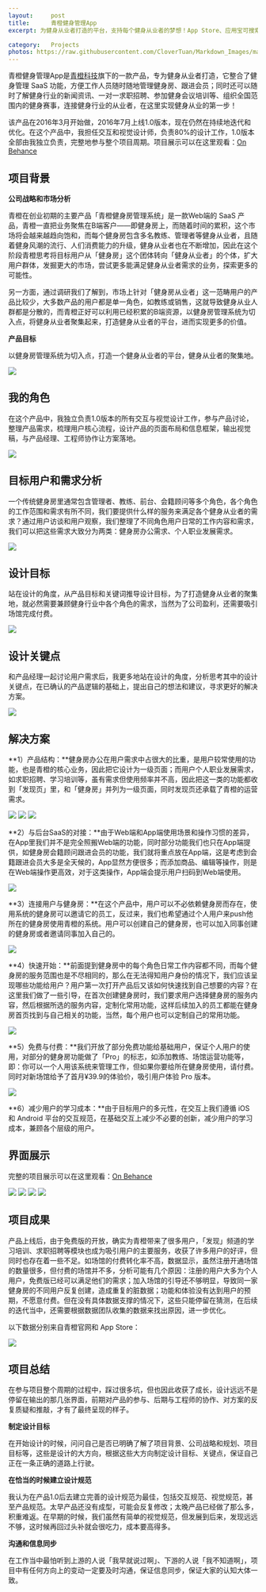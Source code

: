 ```yaml
---
layout:     post
title:      青橙健身管理App
excerpt: 为健身从业者打造的平台，支持每个健身从业者的梦想！App Store、应用宝可搜索下载

category:	Projects
photos: https://raw.githubusercontent.com/CloverTuan/Markdown_Images/master/qc-staff/qcstaff-cover.png
---
```


青橙健身管理App是[青橙科技](http://qingchengfit.cn/)旗下的一款产品，专为健身从业者打造，它整合了健身管理 SaaS 功能，方便工作人员随时随地管理健身房、跟进会员；同时还可以随时了解健身行业的新闻资讯、一对一求职招聘、参加健身会议培训等、组织全国范围内的健身赛事，连接健身行业的从业者，在这里实现健身从业的第一步！

该产品在2016年3月开始做，2016年7月上线1.0版本，现在仍然在持续地迭代和优化。在这个产品中，我担任交互和视觉设计师，负责80%的设计工作，1.0版本全部由我独立负责，完整地参与整个项目周期。项目展示可以在这里观看：[On Behance](https://www.behance.net/gallery/71708425/AppAn-App-for-fitness-practitioner)

## 项目背景

**公司战略和市场分析**

青橙在创业初期的主要产品「青橙健身房管理系统」是一款Web端的 SaaS 产品，青橙一直把业务聚焦在B端客户——即健身房上，而随着时间的累积，这个市场将会越来越趋向饱和，而每个健身房包含多名教练、管理者等健身从业者，且随着健身风潮的流行、人们消费能力的升级，健身从业者也在不断增加，因此在这个阶段青橙思考将目标用户从「健身房」这个团体转向「健身从业者」的个体，扩大用户群体，发掘更大的市场，尝试更多能满足健身从业者需求的业务，探索更多的可能性。

另一方面，通过调研我们了解到，市场上针对「健身房从业者」这一范畴用户的产品比较少，大多数产品的用户都是单一角色，如教练或销售，这就导致健身从业人群都是分散的，而青橙正好可以利用已经积累的B端资源，以健身房管理系统为切入点，将健身从业者聚集起来，打造健身从业者的平台，进而实现更多的价值。

**产品目标**

以健身房管理系统为切入点，打造一个健身从业者的平台，健身从业者的聚集地。

![](https://raw.githubusercontent.com/CloverTuan/Markdown_Images/master/qc-staff/staffapp-01.jpg)

## 我的角色

在这个产品中，我独立负责1.0版本的所有交互与视觉设计工作，参与产品讨论，整理产品需求，梳理用户核心流程，设计产品的页面布局和信息框架，输出视觉稿，与产品经理、工程师协作让方案落地。

![](https://raw.githubusercontent.com/CloverTuan/Markdown_Images/master/qc-staff/staffapp-02.jpg)


## 目标用户和需求分析

一个传统健身房里通常包含管理者、教练、前台、会籍顾问等多个角色，各个角色的工作范围和需求有所不同，我们要提供什么样的服务来满足各个健身从业者的需求？通过用户访谈和用户观察，我们整理了不同角色用户日常的工作内容和需求，我们可以把这些需求大致分为两类：健身房办公需求、个人职业发展需求。

![](https://raw.githubusercontent.com/CloverTuan/Markdown_Images/master/qc-staff/staffapp-03.jpg)

## 设计目标
站在设计的角度，从产品目标和关键词推导设计目标，为了打造健身从业者的聚集地，就必然需要兼顾健身行业中各个角色的需求，当然为了公司盈利，还需要吸引场馆完成付费。

![](https://raw.githubusercontent.com/CloverTuan/Markdown_Images/master/qc-staff/staffapp-13.jpg)


## 设计关键点

和产品经理一起讨论用户需求后，我更多地站在设计的角度，分析思考其中的设计关键点，在已确认的产品逻辑的基础上，提出自己的想法和建议，寻求更好的解决方案。

![](https://raw.githubusercontent.com/CloverTuan/Markdown_Images/master/qc-staff/staffapp-04.jpg)


## 解决方案

**1）产品结构：**健身房办公在用户需求中占很大的比重，是用户较常使用的功能，也是青橙的核心业务，因此把它设计为一级页面；而用户个人职业发展需求，如求职招聘、学习培训等，虽有需求但使用频率并不高，因此把这一类的功能都收到「发现页」里，和「健身房」并列为一级页面，同时发现页还承载了青橙的运营需求。

![](https://raw.githubusercontent.com/CloverTuan/Markdown_Images/master/qc-staff/staffapp-05.jpg)
![](https://raw.githubusercontent.com/CloverTuan/Markdown_Images/master/qc-staff/staffapp-06.jpg)
![](https://raw.githubusercontent.com/CloverTuan/Markdown_Images/master/qc-staff/staffapp-07.jpg)

**2）与后台SaaS的对接：**由于Web端和App端使用场景和操作习惯的差异，在App里我们并不是完全照搬Web端的功能，同时部分功能我们也只在App端提供，如健身房会籍顾问跟进会员的功能，我们就将重点放在App端，这是考虑到会籍跟进会员大多是全天候的，App显然方便很多；而添加商品、编辑等操作，则是在Web端操作更高效，对于这类操作，App端会提示用户扫码到Web端使用。

![](https://raw.githubusercontent.com/CloverTuan/Markdown_Images/master/qc-staff/staffapp-14.jpg)

**3）连接用户与健身房：**在这个产品中，用户可以不必依赖健身房而存在，使用系统的健身房可以邀请它的员工，反过来，我们也希望通过个人用户来push他所在的健身房使用青橙的系统。用户可以创建自己的健身房，也可以加入同事创建的健身房或者邀请同事加入自己的。

![](https://raw.githubusercontent.com/CloverTuan/Markdown_Images/master/qc-staff/staffapp-08.jpg)

**4）快速开始：**前面提到健身房中的每个角色日常工作内容都不同，而每个健身房的服务范围也是不尽相同的，那么在无法得知用户身份的情况下，我们应该呈现哪些功能给用户？用户第一次打开产品后又该如何快速找到自己想要的内容？在这里我们做了一些引导，在首次创建健身房时，我们要求用户选择健身房的服务内容，然后根据所选的服务内容，定制化常用功能，这样后续加入的员工都能在健身房首页找到与自己相关的功能，当然，每个用户也可以定制自己的常用功能。

![](https://raw.githubusercontent.com/CloverTuan/Markdown_Images/master/qc-staff/staffapp-09.jpg)

**5）免费与付费：**我们开放了部分免费功能给基础用户，保证个人用户的使用，对部分的健身房功能做了「Pro」的标志，如添加教练、场馆运营功能等，即：你可以一个人用该系统来管理工作，但如果你要给所在健身房使用，请付费。同时对新场馆给予了首月¥39.9的体验价，吸引用户体验 Pro 版本。

![](https://raw.githubusercontent.com/CloverTuan/Markdown_Images/master/qc-staff/staffapp-10.jpg)


**6）减少用户的学习成本：**由于目标用户的多元性，在交互上我们遵循 iOS 和 Android 平台的交互规范，在基础交互上减少不必要的创新，减少用户的学习成本，兼顾各个层级的用户。



## 界面展示

完整的项目展示可以在这里观看：[On Behance](https://www.behance.net/gallery/71708425/AppAn-App-for-fitness-practitioner)

![](https://raw.githubusercontent.com/CloverTuan/Markdown_Images/master/qc-staff/6.jpg)
![](https://raw.githubusercontent.com/CloverTuan/Markdown_Images/master/qc-staff/9.jpg)
![](https://raw.githubusercontent.com/CloverTuan/Markdown_Images/master/qc-staff/10.jpg)
![](https://raw.githubusercontent.com/CloverTuan/Markdown_Images/master/qc-staff/11.jpg)

## 项目成果
产品上线后，由于免费版的开放，确实为青橙带来了很多用户，「发现」频道的学习培训、求职招聘等模块也成为吸引用户的主要服务，收获了许多用户的好评，但同时也存在着一些不足。如场馆的付费转化率不高，数据显示，虽然注册开通场馆的数量很多，但付费的场馆并不多，分析可能有几个原因：注册的用户大多为个人用户，免费版已经可以满足他们的需求；加入场馆的引导还不够明显，导致同一家健身房的不同用户反复创建，造成重复的脏数据；功能和体验没有达到用户的预期，不愿意付费。但在没有具体数据支撑的情况下，这些只能停留在猜测，在后续的迭代当中，还需要根据数据团队收集的数据来找出原因，进一步优化。

以下数据分别来自青橙官网和 App Store：

![](https://raw.githubusercontent.com/CloverTuan/Markdown_Images/master/qc-staff/staffapp-12.jpg)


## 项目总结
在参与项目整个周期的过程中，踩过很多坑，但也因此收获了成长，设计远远不是停留在输出的那几张界面，前期对产品的参与、后期与工程师的协作、对方案的反复质疑和推敲，才有了最终呈现的样子。

**制定设计目标**

在开始设计的时候，问问自己是否已明确了解了项目背景、公司战略和规划、项目目标等，这些是设计的大方向，根据这些大方向制定设计目标、关键点，保证自己正在一条正确的道路上行驶。


**在恰当的时候建立设计规范**

我认为在产品1.0后去建立完善的设计规范为最佳，包括交互规范、视觉规范，甚至产品规范。太早产品还没有成型，可能会反复修改；太晚产品已经做了那么多，积重难返。在早期的时候，我们虽然有简单的视觉规范，但发展到后来，发现远远不够，这时候再回过头补就会很吃力，成本要高得多。


**沟通和信息同步**

在工作当中最怕听到上游的人说「我早就说过啊」、下游的人说「我不知道啊」，项目中有任何方向上的变动一定要及时沟通，保证信息同步，保证大家的认知大体一致。





